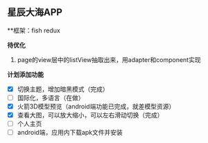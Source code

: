 ## 星辰大海APP

**框架：fish redux

**待优化**

 1. page的view层中的listView抽取出来，用adapter和component实现

**计划添加功能**
- [x] 切换主题，增加暗黑模式（完成）
- [ ] 国际化，多语言（在做）
- [x] 火箭3D模型预览（android端功能已完成，就差模型资源）
- [x] 查看大图，可以放大缩小，可以左右滑动切换（完成）
- [ ] 个人主页
- [ ] android端，应用内下载apk文件并安装